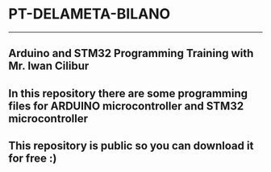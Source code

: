 # PT-DELAMETA-BILANO
-----------------------------------------------------------
Arduino and STM32 Programming Training with Mr. Iwan Cilibur
---------------------------------------------------------------------------------------------------------
In this repository there are some programming files for ARDUINO microcontroller and STM32 microcontroller
---------------------------------------------------------------------------------------------------------
This repository is public so you can download it for free :)
------------------------------------------------------------
